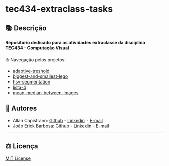 # tec434-extraclass-tasks

## 📚 Descrição ##
**Repositório dedicado para as atividades extraclasse da disciplina TEC434 - Computação Visual**

⛵ Navegação pelos projetos:
- [adaptive-treshold](./adaptive-treshold)
- [biggest-and-smallest-lego](./biggest-and-smallest-lego/)
- [hsv-segmentation](./hsv-segmentation)
- [lista-4](./lista-4)
- [mean-median-between-images](./mean-median-between-images)

## 📌 Autores ##
- Allan Capistrano: [Github](https://github.com/AllanCapistrano) - [Linkedin](https://www.linkedin.com/in/allancapistrano/) - [E-mail](https://mail.google.com/mail/u/0/?view=cm&fs=1&tf=1&source=mailto&to=asantos@ecomp.uefs.br)
- João Erick Barbosa: [Github](https://github.com/JoaoErick) - [Linkedin](https://www.linkedin.com/in/joão-erick-barbosa-9050801b0/) - [E-mail](https://mail.google.com/mail/u/0/?view=cm&fs=1&tf=1&source=mailto&to=jsilva@ecomp.uefs.br)

------------

## ⚖️ Licença ##
[MIT License](./LICENSE)
